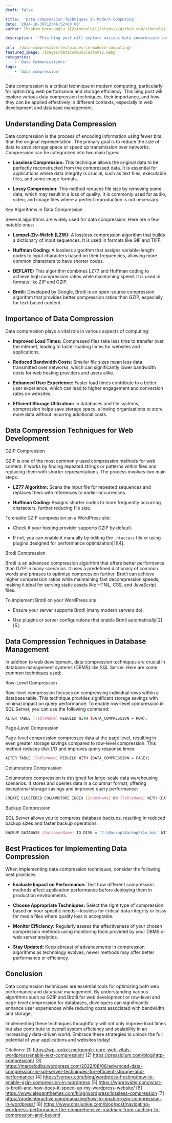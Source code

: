 ```yaml
---
draft: false

title:  'Data Compression Techniques in Modern Computing'
date: '2024-10-30T12:46:52+03:00'
author: İbrahim Korucuoğlu ([@siberoloji](https://github.com/siberoloji))

description:  'This blog post will explore various data compression techniques, their importance, and how they can be applied effectively in different contexts, especially in web development and database management.' 
 
url:  /data-compression-techniques-in-modern-computing/
featured_image: /images/datacommunicaitons2.webp
categories:
    - 'Data Communications'
tags:
    - 'data compression'
---
```



Data compression is a critical technique in modern computing, particularly for optimizing web performance and storage efficiency. This blog post will explore various data compression techniques, their importance, and how they can be applied effectively in different contexts, especially in web development and database management.



## Understanding Data Compression



Data compression is the process of encoding information using fewer bits than the original representation. The primary goal is to reduce the size of data to save storage space or speed up transmission over networks. Compression can be categorized into two main types:


* **Lossless Compression:** This technique allows the original data to be perfectly reconstructed from the compressed data. It is essential for applications where data integrity is crucial, such as text files, executable files, and some image formats.

* **Lossy Compression:** This method reduces file size by removing some data, which may result in a loss of quality. It is commonly used for audio, video, and image files where a perfect reproduction is not necessary.




Key Algorithms in Data Compression



Several algorithms are widely used for data compression. Here are a few notable ones:


* **Lempel-Ziv-Welch (LZW):** A lossless compression algorithm that builds a dictionary of input sequences. It is used in formats like GIF and TIFF.

* **Huffman Coding:** A lossless algorithm that assigns variable-length codes to input characters based on their frequencies, allowing more common characters to have shorter codes.

* **DEFLATE:** This algorithm combines LZ77 and Huffman coding to achieve high compression ratios while maintaining speed. It is used in formats like ZIP and GZIP.

* **Brotli:** Developed by Google, Brotli is an open-source compression algorithm that provides better compression ratios than GZIP, especially for text-based content.




## Importance of Data Compression



Data compression plays a vital role in various aspects of computing:


* **Improved Load Times:** Compressed files take less time to transfer over the internet, leading to faster loading times for websites and applications.

* **Reduced Bandwidth Costs:** Smaller file sizes mean less data transmitted over networks, which can significantly lower bandwidth costs for web hosting providers and users alike.

* **Enhanced User Experience:** Faster load times contribute to a better user experience, which can lead to higher engagement and conversion rates on websites.

* **Efficient Storage Utilization:** In databases and file systems, compression helps save storage space, allowing organizations to store more data without incurring additional costs.




## Data Compression Techniques for Web Development



GZIP Compression



GZIP is one of the most commonly used compression methods for web content. It works by finding repeated strings or patterns within files and replacing them with shorter representations. The process involves two main steps:


* **LZ77 Algorithm:** Scans the input file for repeated sequences and replaces them with references to earlier occurrences.

* **Huffman Coding:** Assigns shorter codes to more frequently occurring characters, further reducing file size.




To enable GZIP compression on a WordPress site:


* Check if your hosting provider supports GZIP by default.

* If not, you can enable it manually by editing the `.htaccess` file or using plugins designed for performance optimization[1][4].




Brotli Compression



Brotli is an advanced compression algorithm that offers better performance than GZIP in many scenarios. It uses a predefined dictionary of common words and phrases to optimize compression further. Brotli can achieve higher compression ratios while maintaining fast decompression speeds, making it ideal for serving static assets like HTML, CSS, and JavaScript files.



To implement Brotli on your WordPress site:


* Ensure your server supports Brotli (many modern servers do).

* Use plugins or server configurations that enable Brotli automatically[2][5].




## Data Compression Techniques in Database Management



In addition to web development, data compression techniques are crucial in database management systems (DBMS) like SQL Server. Here are some common techniques used:



Row-Level Compression



Row-level compression focuses on compressing individual rows within a database table. This technique provides significant storage savings with minimal impact on query performance. To enable row-level compression in SQL Server, you can use the following command:


```bash
ALTER TABLE [TableName] REBUILD WITH (DATA_COMPRESSION = ROW);
```



Page-Level Compression



Page-level compression compresses data at the page level, resulting in even greater storage savings compared to row-level compression. This method reduces disk I/O and improves query response times:


```bash
ALTER TABLE [TableName] REBUILD WITH (DATA_COMPRESSION = PAGE);
```



Columnstore Compression



Columnstore compression is designed for large-scale data warehousing scenarios. It stores and queries data in a columnar format, offering exceptional storage savings and improved query performance:


```bash
CREATE CLUSTERED COLUMNSTORE INDEX [IndexName] ON [TableName] WITH (DATA_COMPRESSION = COLUMNSTORE);
```



Backup Compression



SQL Server allows you to compress database backups, resulting in reduced backup sizes and faster backup operations:


```bash
BACKUP DATABASE [DatabaseName] TO DISK = 'C:\Backup\BackupFile.bak' WITH COMPRESSION;
```



## Best Practices for Implementing Data Compression



When implementing data compression techniques, consider the following best practices:


* **Evaluate Impact on Performance:** Test how different compression methods affect application performance before deploying them in production environments.

* **Choose Appropriate Techniques:** Select the right type of compression based on your specific needs—lossless for critical data integrity or lossy for media files where quality loss is acceptable.

* **Monitor Efficiency:** Regularly assess the effectiveness of your chosen compression methods using monitoring tools provided by your DBMS or web server analytics.

* **Stay Updated:** Keep abreast of advancements in compression algorithms as technology evolves; newer methods may offer better performance or efficiency.




## Conclusion



Data compression techniques are essential tools for optimizing both web performance and database management. By understanding various algorithms such as GZIP and Brotli for web development or row-level and page-level compression for databases, developers can significantly enhance user experiences while reducing costs associated with bandwidth and storage.



Implementing these techniques thoughtfully will not only improve load times but also contribute to overall system efficiency and scalability in an increasingly data-driven world. Embrace these strategies to unlock the full potential of your applications and websites today!



Citations: [1] https://wp-rocket.me/google-core-web-vitals-wordpress/enable-text-compression/ [2] https://pressidium.com/blog/http-compression/ [3] https://marcelodba.wordpress.com/2022/08/06/advanced-data-compression-in-sql-server-techniques-for-efficient-storage-and-performance/ [4] https://verpex.com/blog/wordpress-hosting/how-to-enable-gzip-compression-in-wordpress [5] https://wpprovider.com/what-is-brotli-and-how-does-it-speed-up-my-wordpress-website/ [6] https://www.elegantthemes.com/blog/wordpress/lossless-compression [7] https://qodeinteractive.com/magazine/how-to-enable-gzip-compression-in-wordpress/ [8] https://www.cmsjunkie.com/blog/post/navigating-wordpress-performance-the-comprehensive-roadmap-from-caching-to-compression-and-beyond
